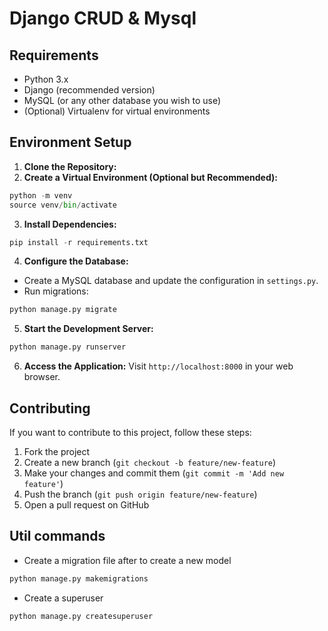 # Django CRUD & Mysql
## Requirements

- Python 3.x
- Django (recommended version)
- MySQL (or any other database you wish to use)
- (Optional) Virtualenv for virtual environments

## Environment Setup

1. **Clone the Repository:**
2. **Create a Virtual Environment (Optional but Recommended):**
```python
python -m venv
source venv/bin/activate
```
3. **Install Dependencies:**
```python
pip install -r requirements.txt
```
4. **Configure the Database:**
- Create a MySQL database and update the configuration in `settings.py`.
- Run migrations:
```python
python manage.py migrate
```

5. **Start the Development Server:**
```python
python manage.py runserver
```
6. **Access the Application:**
Visit `http://localhost:8000` in your web browser.

## Contributing

If you want to contribute to this project, follow these steps:

1. Fork the project
2. Create a new branch (`git checkout -b feature/new-feature`)
3. Make your changes and commit them (`git commit -m 'Add new feature'`)
4. Push the branch (`git push origin feature/new-feature`)
5. Open a pull request on GitHub

## Util commands
- Create a migration file after to create a new model
```python
python manage.py makemigrations
```
- Create a superuser
```python
python manage.py createsuperuser
```